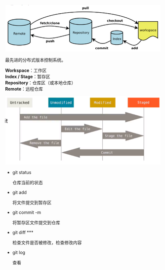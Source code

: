 ![1578901025469](0_image/git.png)

最先进的分布式版本控制系统。

**Workspace**：工作区  
**Index / Stage**：暂存区  
**Repository**：仓库区（或本地仓库）  
**Remote**：远程仓库  

![1578902035452](0_image/git_status.png)

- git status

  仓库当前的状态

- git add

  将文件提交到暂存区

- git commit -m

  将暂存区文件提交到仓库

- git diff ***

  检查文件是否被修改，检查修改内容

- git log

  查看